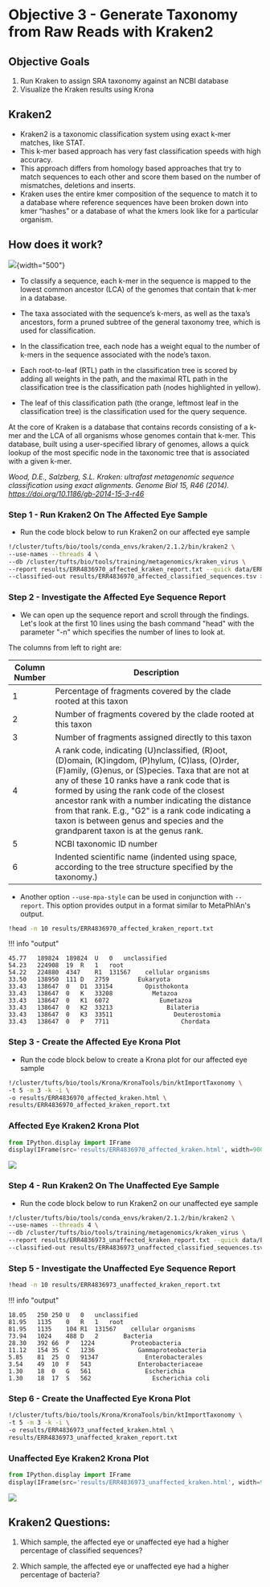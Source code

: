 # Objective 3 - Generate Taxonomy from Raw Reads with Kraken2

<a class="anchor" id="Objective-3"></a>

## **Objective Goals**

1. Run Kraken to assign SRA taxonomy against an NCBI database
2. Visualize the Kraken results using Krona

## Kraken2

- Kraken2 is a taxonomic classification system using exact k-mer matches, like STAT.
- This k-mer based approach has very fast classification speeds with high accuracy.
- This approach differs from homology based approaches that try to match sequences to each other and score them based on the number of mismatches, deletions and inserts. 
- Kraken uses the entire kmer composition of the sequence to match it to a database where reference sequences have been broken down into kmer “hashes” or a database of what the kmers look like for a particular organism.


## How does it work?

![](images/kraken_tree.png){width="500"}


- To classify a sequence, each k-mer in the sequence is mapped to the lowest common ancestor (LCA) of the genomes that contain that k-mer in a database. 

- The taxa associated with the sequence’s k-mers, as well as the taxa’s ancestors, form a pruned subtree of the general taxonomy tree, which is used for classification. 

- In the classification tree, each node has a weight equal to the number of k-mers in the sequence associated with the node’s taxon. 

- Each root-to-leaf (RTL) path in the classification tree is scored by adding all weights in the path, and the maximal RTL path in the classification tree is the classification path (nodes highlighted in yellow). 

- The leaf of this classification path (the orange, leftmost leaf in the classification tree) is the classification used for the query sequence.


At the core of Kraken is a database that contains records consisting of a k-mer and the LCA of all organisms whose genomes contain that k-mer. This database, built using a user-specified library of genomes, allows a quick lookup of the most specific node in the taxonomic tree that is associated with a given k-mer. 

*Wood, D.E., Salzberg, S.L. Kraken: ultrafast metagenomic sequence classification using exact alignments. Genome Biol 15, R46 (2014). https://doi.org/10.1186/gb-2014-15-3-r46*

### Step 1 - Run Kraken2 On The Affected Eye Sample

- Run the code block below to run Kraken2 on our affected eye sample

```bash
!/cluster/tufts/bio/tools/conda_envs/kraken/2.1.2/bin/kraken2 \
--use-names --threads 4 \
--db /cluster/tufts/bio/tools/training/metagenomics/kraken_virus \
--report results/ERR4836970_affected_kraken_report.txt --quick data/ERR4836970_affected.fastq \
--classified-out results/ERR4836970_affected_classified_sequences.tsv > results/sequences.kraken
```

### Step 2 - Investigate the Affected Eye Sequence Report

- We can open up the sequence report and scroll through the findings. Let's look at the first 10 lines using the bash command "head" with the parameter "-n" which specifies the number of lines to look at.

The columns from left to right are:

|Column Number|Description|
|-|-|
|1|Percentage of fragments covered by the clade rooted at this taxon|
|2|Number of fragments covered by the clade rooted at this taxon|
|3| Number of fragments assigned directly to this taxon|
|4| A rank code, indicating (U)nclassified, (R)oot, (D)omain, (K)ingdom, (P)hylum, (C)lass, (O)rder, (F)amily, (G)enus, or (S)pecies. Taxa that are not at any of these 10 ranks have a rank code that is formed by using the rank code of the closest ancestor rank with a number indicating the distance from that rank. E.g., "G2" is a rank code indicating a taxon is between genus and species and the grandparent taxon is at the genus rank.|
|5| NCBI taxonomic ID number |
|6|Indented scientific name (indented using space, according to the tree structure specified by the taxonomy.)|

- Another option `--use-mpa-style` can be used in conjunction with `--report`. This option provides output in a format similar to MetaPhlAn's output. 

```bash
!head -n 10 results/ERR4836970_affected_kraken_report.txt
```

!!! info "output"

    45.77	189824	189824	U	0	unclassified
    54.23	224908	19	R	1	root
    54.22	224880	4347	R1	131567	  cellular organisms
    33.50	138950	111	D	2759	    Eukaryota
    33.43	138647	0	D1	33154	      Opisthokonta
    33.43	138647	0	K	33208	        Metazoa
    33.43	138647	0	K1	6072	          Eumetazoa
    33.43	138647	0	K2	33213	            Bilateria
    33.43	138647	0	K3	33511	              Deuterostomia
    33.43	138647	0	P	7711	                Chordata
    

### Step 3 - Create the Affected Eye Krona Plot

- Run the code block below to create a Krona plot for our affected eye sample

```bash
!/cluster/tufts/bio/tools/Krona/KronaTools/bin/ktImportTaxonomy \
-t 5 -m 3 -k -i \
-o results/ERR4836970_affected_kraken.html \
results/ERR4836970_affected_kraken_report.txt
```
     
### Affected Eye Kraken2 Krona Plot

```python
from IPython.display import IFrame
display(IFrame(src='results/ERR4836970_affected_kraken.html', width=900, height=600))
```
     
![](images/affected_kraken.png)


### Step 4 - Run Kraken2 On The Unaffected Eye Sample

- Run the code block below to run Kraken2 on our unaffected eye sample

```bash
!/cluster/tufts/bio/tools/conda_envs/kraken/2.1.2/bin/kraken2 \
--use-names --threads 4 \
--db /cluster/tufts/bio/tools/training/metagenomics/kraken_virus \
--report results/ERR4836973_unaffected_kraken_report.txt --quick data/ERR4836973_unaffected.fastq \
--classified-out results/ERR4836973_unaffected_classified_sequences.tsv > results/sequences.kraken
```

### Step 5 - Investigate the Unaffected Eye Sequence Report

```bash
!head -n 10 results/ERR4836973_unaffected_kraken_report.txt
```

!!! info "output"

    18.05	250	250	U	0	unclassified
    81.95	1135	0	R	1	root
    81.95	1135	104	R1	131567	  cellular organisms
    73.94	1024	488	D	2	    Bacteria
    28.30	392	66	P	1224	      Proteobacteria
    11.12	154	35	C	1236	        Gammaproteobacteria
    5.85	81	25	O	91347	          Enterobacterales
    3.54	49	10	F	543	            Enterobacteriaceae
    1.30	18	0	G	561	              Escherichia
    1.30	18	17	S	562	                Escherichia coli
    
### Step 6 - Create the Unaffected Eye Krona Plot

```bash
!/cluster/tufts/bio/tools/Krona/KronaTools/bin/ktImportTaxonomy \
-t 5 -m 3 -k -i \
-o results/ERR4836973_unaffected_kraken.html \
results/ERR4836973_unaffected_kraken_report.txt
```

### Unaffected Eye Kraken2 Krona Plot

```python
from IPython.display import IFrame
display(IFrame(src='results/ERR4836973_unaffected_kraken.html', width=900, height=600))
```

![](images/unaffected_kraken.png)


## Kraken2 Questions:

1. Which sample, the affected eye or unaffected eye had a higher percentage of classified sequences?

2. Which sample, the affected eye or unaffected eye had a higher percentage of bacteria?
